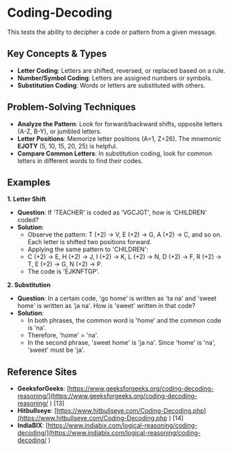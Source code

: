 # Coding-Decoding

This tests the ability to decipher a code or pattern from a given message.

## Key Concepts & Types
*   **Letter Coding**: Letters are shifted, reversed, or replaced based on a rule.
*   **Number/Symbol Coding**: Letters are assigned numbers or symbols.
*   **Substitution Coding**: Words or letters are substituted with others.

## Problem-Solving Techniques
*   **Analyze the Pattern**: Look for forward/backward shifts, opposite letters (A-Z, B-Y), or jumbled letters.
*   **Letter Positions**: Memorize letter positions (A=1, Z=26). The mnemonic **EJOTY** (5, 10, 15, 20, 25) is helpful.
*   **Compare Common Letters**: In substitution coding, look for common letters in different words to find their codes.

## Examples

**1. Letter Shift**
*   **Question**: If 'TEACHER' is coded as 'VGCJGT', how is 'CHILDREN' coded?
*   **Solution**:
    *   Observe the pattern: T (+2) -> V, E (+2) -> G, A (+2) -> C, and so on. Each letter is shifted two positions forward.
    *   Applying the same pattern to 'CHILDREN':
    *   C (+2) -> E, H (+2) -> J, I (+2) -> K, L (+2) -> N, D (+2) -> F, R (+2) -> T, E (+2) -> G, N (+2) -> P.
    *   The code is 'EJKNFTGP'.

**2. Substitution**
*   **Question**: In a certain code, 'go home' is written as 'ta na' and 'sweet home' is written as 'ja na'. How is 'sweet' written in that code?
*   **Solution**:
    *   In both phrases, the common word is 'home' and the common code is 'na'.
    *   Therefore, 'home' = 'na'.
    *   In the second phrase, 'sweet home' is 'ja na'. Since 'home' is 'na', 'sweet' must be 'ja'.

## Reference Sites
*   **GeeksforGeeks**: [https://www.geeksforgeeks.org/coding-decoding-reasoning/](https://www.geeksforgeeks.org/coding-decoding-reasoning/ ) [13]
*   **Hitbullseye**: [https://www.hitbullseye.com/Coding-Decoding.php](https://www.hitbullseye.com/Coding-Decoding.php ) [14]
*   **IndiaBIX**: [https://www.indiabix.com/logical-reasoning/coding-decoding/](https://www.indiabix.com/logical-reasoning/coding-decoding/ )
